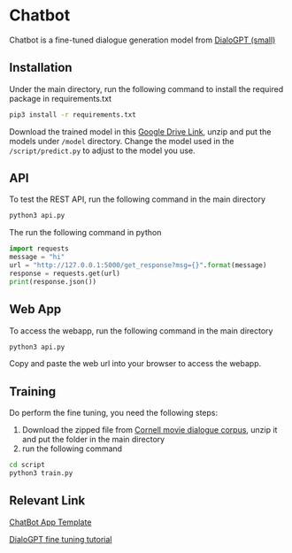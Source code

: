 # Chatbot

Chatbot is a fine-tuned dialogue generation model from [DialoGPT (small)](https://huggingface.co/transformers/model_doc/dialogpt.html)

## Installation

Under the main directory, run the following command to install the required package in requirements.txt

```bash
pip3 install -r requirements.txt
```

Download the trained model in this [Google Drive Link](https://drive.google.com/drive/folders/1k_PawTC_hLQ0RFwuzSTxs16VfBdkriTY?usp=sharing), unzip and put the models under ```/model``` directory. Change the model used in the ```/script/predict.py``` to adjust to the model you use.

## API
To test the REST API, run the following command in the main directory

```bash
python3 api.py
```

The run the following command in python

```python
import requests
message = "hi"
url = "http://127.0.0.1:5000/get_response?msg={}".format(message)
response = requests.get(url)
print(response.json())
```

## Web App
To access the webapp, run the following command in the main directory

```bash
python3 api.py
```
Copy and paste the web url into your browser to access the webapp.



## Training
Do perform the fine tuning, you need the following steps:
1. Download the zipped file from [Cornell movie dialogue corpus](https://www.cs.cornell.edu/~cristian/Cornell_Movie-Dialogs_Corpus.html), unzip it and put the folder in the main directory
2. run the following command
```bash
cd script
python3 train.py
```

## Relevant Link

[ChatBot App Template](https://github.com/chamkank/flask-chatterbot)

[DialoGPT fine tuning tutorial](https://colab.research.google.com/drive/15wa925dj7jvdvrz8_z3vU7btqAFQLVlG)
